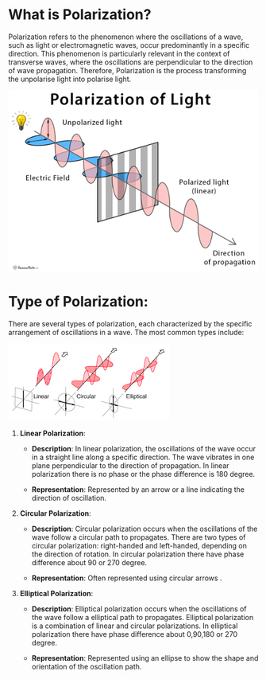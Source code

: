 # What is Polarization?


Polarization refers to the phenomenon where the oscillations of a wave, such as light or 
electromagnetic waves, occur predominantly in a specific direction. This phenomenon is particularly 
relevant in the context of transverse waves, where the oscillations are perpendicular to the direction 
of wave propagation. Therefore, Polarization is the process transforming the unpolarise light into polarise light.


![Alt text](/Academic/Phy_2nd_Mam_Part/images/image.png)


# Type of Polarization:

There are several types of polarization, each characterized by the specific arrangement of oscillations in a wave. The most common types include:

![Alt text](/Academic/Phy_2nd_Mam_Part/images/image01.png)

1. **Linear Polarization**:
   - **Description**: In linear polarization, the oscillations of the wave occur in a straight line along a specific direction. The wave vibrates in one plane perpendicular to the direction of propagation. In linear polarization there is no phase or the phase difference is 180 degree.

   - **Representation**: Represented by an arrow or a line indicating the direction of oscillation.

2. **Circular Polarization**:
   - **Description**:  Circular polarization occurs when the oscillations of the wave follow a circular path to propagates. There are two types of circular polarization: right-handed and left-handed, depending on the direction of rotation. In circular polarization there have phase difference about 90 or 270 degree.

   - **Representation**: Often represented using circular arrows .

3. **Elliptical Polarization**:
   - **Description**:  Elliptical polarization occurs when the oscillations of the wave follow a elliptical path to propagates. Elliptical polarization is a combination of linear and circular polarizations. In elliptical polarization there have phase difference about 0,90,180 or 270 degree.

   - **Representation**: Represented using an ellipse to show the shape and orientation of the oscillation path.

